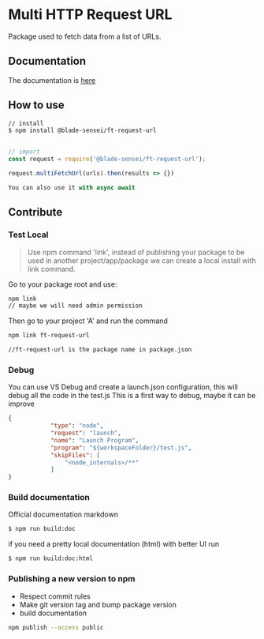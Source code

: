 # Multi HTTP Request URL

Package used to fetch data from a list of URLs.

## Documentation

The documentation is [here](./docs/markdown/README.md)

## How to use

```bash
// install
$ npm install @blade-sensei/ft-request-url
```

```javascript

// import
const request = require('@blade-sensei/ft-request-url');

request.multiFetchUrl(urls).then(results => {})

You can also use it with async await
```

## Contribute

### Test Local

> Use npm command 'link', instead of publishing your package to be used in another project/app/package we can create a local install with link command.

Go to your package root and use:
```bash
npm link
// maybe we will need admin permission
```

Then go to your project 'A' and run the command
```bash
npm link ft-request-url

//ft-request-url is the package name in package.json
```

### Debug

You can use VS Debug and create a launch.json configuration, this will debug all the code in the test.js
This is a first way to debug, maybe it can be improve

```json
{
            "type": "node",
            "request": "launch",
            "name": "Launch Program",
            "program": "${workspaceFolder}/test.js",
            "skipFiles": [
                "<node_internals>/**"
            ]
}
```

### Build documentation

Official documentation markdown
```bash
$ npm run build:doc
```

if you need a pretty local documentation (html) with better UI run

```bash
$ npm run build:doc:html
```

### Publishing a new version to npm

- Respect commit rules
- Make git version tag and bump package version
- build documentation

```bash
npm publish --access public
```

